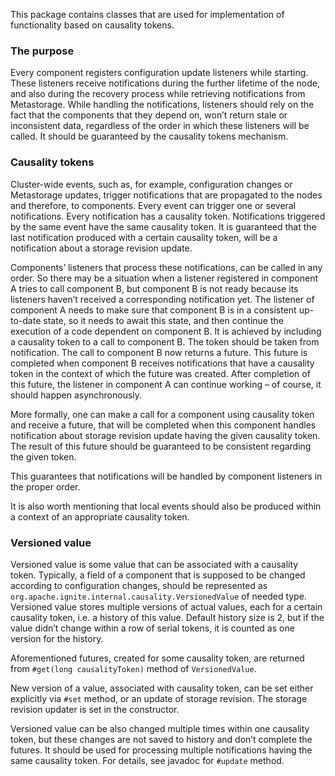 This package contains classes that are used for implementation of functionality based on causality tokens.

### The purpose

Every component registers configuration update listeners while starting. These listeners receive notifications during the further lifetime of the node, and also during the recovery process while retrieving notifications from Metastorage. While handling the notifications, listeners should rely on the fact that the components that they depend on, won’t return stale or inconsistent data, regardless of the order in which these listeners will be called. It should be guaranteed by the causality tokens mechanism.

### Causality tokens

Cluster-wide events, such as, for example, configuration changes or Metastorage updates, trigger notifications that are propagated to the nodes and therefore, to components. Every event can trigger one or several notifications. Every notification has a causality token. Notifications triggered by the same event have the same causality token. It is guaranteed that the last notification produced with a certain causality token, will be a notification about a storage revision update.

Components’ listeners that process these notifications, can be called in any order. So there may be a situation when a listener registered in component A tries to call component B, but component B is not ready because its listeners haven’t received a corresponding notification yet. The listener of component A needs to make sure that component B is in a consistent up-to-date state, so it needs to await this state, and then continue the execution of a code dependent on component B. It is achieved by including a causality token to a call to component B. The token should be taken from notification. The call to component B now returns a future. This future is completed when component B receives notifications that have a causality token in the context of which the future was created. After completion of this future, the listener in component A can continue working – of course, it should happen asynchronously.

More formally, one can make a call for a component using causality token and receive a future, that will be completed when this component handles notification about storage revision update having the given causality token. The result of this future should be guaranteed to be consistent regarding the given token.

This guarantees that notifications will be handled by component listeners in the proper order.

It is also worth mentioning that local events should also be produced within a context of an appropriate causality token.

### Versioned value

Versioned value is some value that can be associated with a causality token. Typically, a field of a component that is supposed to be changed according to configuration changes, should be represented as `org.apache.ignite.internal.causality.VersionedValue` of needed type. Versioned value stores multiple versions of actual values, each for a certain causality token, i.e. a history of this value. Default history size is 2, but if the value didn’t change within a row of serial tokens, it is counted as one version for the history.

Aforementioned futures, created for some causality token, are returned from `#get(long causalityToken)` method of `VersionedValue`.

New version of a value, associated with causality token, can be set either explicitly via `#set` method, or an update of storage revision. The storage revision updater is set in the constructor.

Versioned value can be also changed multiple times within one causality token, but these changes are not saved to history and don’t complete the futures. It should be used for processing multiple notifications having the same causality token. For details, see javadoc for `#update` method.
